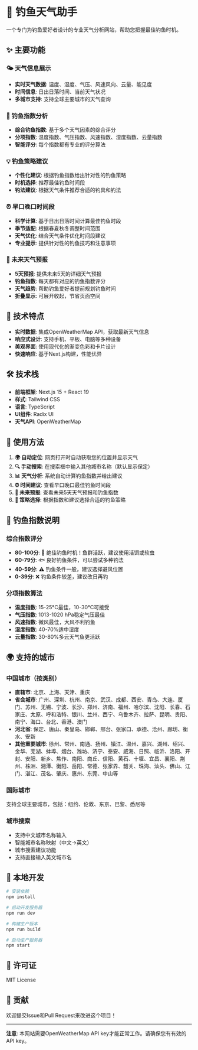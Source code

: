 # 🎣 钓鱼天气助手

一个专门为钓鱼爱好者设计的专业天气分析网站，帮助您把握最佳钓鱼时机。

## ✨ 主要功能

### 🌤️ 天气信息展示
- **实时天气数据**: 温度、湿度、气压、风速风向、云量、能见度
- **时间信息**: 日出日落时间、当前天气状况
- **多城市支持**: 支持全球主要城市的天气查询

### 🎯 钓鱼指数分析
- **综合钓鱼指数**: 基于多个天气因素的综合评分
- **分项指数**: 温度指数、气压指数、风速指数、湿度指数、云量指数
- **智能评分**: 每个指数都有专业的评分算法

### 💡 钓鱼策略建议
- **个性化建议**: 根据钓鱼指数给出针对性的钓鱼策略
- **时机选择**: 推荐最佳钓鱼时间段
- **钓法建议**: 根据天气条件推荐合适的钓具和钓法

### ⏰ 早口晚口时间段
- **科学计算**: 基于日出日落时间计算最佳钓鱼时段
- **季节适配**: 根据春夏秋冬调整时间范围
- **天气优化**: 结合天气条件优化时间段建议
- **专业提示**: 提供针对性的钓鱼技巧和注意事项

### 📅 未来天气预报
- **5天预报**: 提供未来5天的详细天气预报
- **钓鱼指数**: 每天都有对应的钓鱼指数评分
- **天气趋势**: 帮助钓鱼爱好者提前规划钓鱼时间
- **折叠显示**: 可展开收起，节省页面空间

## 🚀 技术特点

- **实时数据**: 集成OpenWeatherMap API，获取最新天气信息
- **响应式设计**: 支持手机、平板、电脑等多种设备
- **美观界面**: 使用现代化的渐变色彩和卡片设计
- **快速响应**: 基于Next.js构建，性能优异

## 🛠️ 技术栈

- **前端框架**: Next.js 15 + React 19
- **样式**: Tailwind CSS
- **语言**: TypeScript
- **UI组件**: Radix UI
- **天气API**: OpenWeatherMap

## 📱 使用方法

1. **🌍 自动定位**: 网页打开时自动获取您的位置并显示天气
2. **🔍 手动搜索**: 在搜索框中输入其他城市名称（默认显示保定）
3. **📊 天气分析**: 系统自动计算钓鱼指数并给出建议
4. **⏰ 时间建议**: 查看早口晚口最佳钓鱼时间段
5. **📅 未来预报**: 查看未来5天天气预报和钓鱼指数
6. **🎯 策略选择**: 根据指数和建议选择合适的钓鱼策略

## 🎣 钓鱼指数说明

### 综合指数评分
- **80-100分**: 🎣 绝佳钓鱼时机！鱼群活跃，建议使用活饵或软虫
- **60-79分**: 🐟 良好钓鱼条件，可以尝试多种钓法
- **40-59分**: ⚠️ 钓鱼条件一般，建议选择避风位置
- **0-39分**: ❌ 钓鱼条件较差，建议改日再钓

### 分项指数算法
- **温度指数**: 15-25°C最佳，10-30°C可接受
- **气压指数**: 1013-1020 hPa稳定气压最佳
- **风速指数**: 微风最佳，大风不利钓鱼
- **湿度指数**: 40-70%适中湿度
- **云量指数**: 30-80%多云天气鱼更活跃

## 🌍 支持的城市

### 中国城市（按类别）
- **直辖市**: 北京、上海、天津、重庆
- **省会城市**: 广州、深圳、杭州、南京、武汉、成都、西安、青岛、大连、厦门、苏州、无锡、宁波、长沙、郑州、济南、福州、哈尔滨、沈阳、长春、石家庄、太原、呼和浩特、银川、兰州、西宁、乌鲁木齐、拉萨、昆明、贵阳、南宁、海口、台北、香港、澳门
- **河北省**: 保定、唐山、秦皇岛、邯郸、邢台、张家口、承德、沧州、廊坊、衡水、安新
- **其他重要城市**: 徐州、常州、南通、扬州、镇江、温州、嘉兴、湖州、绍兴、金华、芜湖、蚌埠、烟台、潍坊、济宁、泰安、威海、日照、临沂、洛阳、开封、安阳、新乡、焦作、南阳、商丘、信阳、黄石、十堰、宜昌、襄阳、荆州、株洲、湘潭、衡阳、岳阳、常德、张家界、韶关、珠海、汕头、佛山、江门、湛江、茂名、肇庆、惠州、东莞、中山等

### 国际城市
支持全球主要城市，包括：纽约、伦敦、东京、巴黎、悉尼等

### 城市搜索
- 支持中文城市名称输入
- 智能城市名称映射（中文→英文）
- 城市搜索建议功能
- 支持直接输入英文城市名

## 🔧 本地开发

```bash
# 安装依赖
npm install

# 启动开发服务器
npm run dev

# 构建生产版本
npm run build

# 启动生产服务器
npm start
```

## 📄 许可证

MIT License

## 🤝 贡献

欢迎提交Issue和Pull Request来改进这个项目！

---

**注意**: 本网站需要OpenWeatherMap API key才能正常工作。请确保您有有效的API key。
